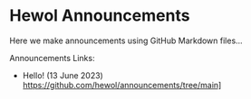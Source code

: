 # Hewol Announcements
Here we make announcements using GitHub Markdown files...

Announcements Links:

* Hello! (13 June 2023) https://github.com/hewol/announcements/tree/main]
